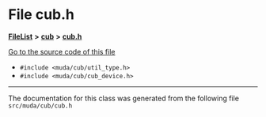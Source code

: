 

# File cub.h



[**FileList**](files.md) **>** [**cub**](dir_98c5d599fe44dff86fbf620b2a1f3e8e.md) **>** [**cub.h**](cub_8h.md)

[Go to the source code of this file](cub_8h_source.md)



* `#include <muda/cub/util_type.h>`
* `#include <muda/cub/cub_device.h>`


































































------------------------------
The documentation for this class was generated from the following file `src/muda/cub/cub.h`


